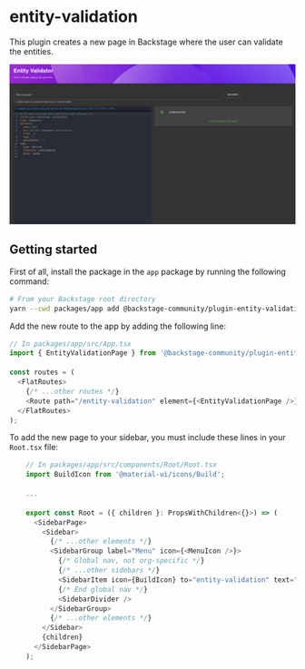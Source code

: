 # entity-validation

This plugin creates a new page in Backstage where the user can validate the entities.

![Entity Validation](./docs/entity-validation.png)

## Getting started

First of all, install the package in the `app` package by running the following command:

```bash
# From your Backstage root directory
yarn --cwd packages/app add @backstage-community/plugin-entity-validation
```

Add the new route to the app by adding the following line:

```typescript
// In packages/app/src/App.tsx
import { EntityValidationPage } from '@backstage-community/plugin-entity-validation';

const routes = (
  <FlatRoutes>
    {/* ...other routes */}
    <Route path="/entity-validation" element={<EntityValidationPage />} />
  </FlatRoutes>
);
```

To add the new page to your sidebar, you must include these lines in your `Root.tsx` file:

```typescript
    // In packages/app/src/components/Root/Root.tsx
    import BuildIcon from '@material-ui/icons/Build';

    ...

    export const Root = ({ children }: PropsWithChildren<{}>) => (
      <SidebarPage>
        <Sidebar>
          {/* ...other elements */}
          <SidebarGroup label="Menu" icon={<MenuIcon />}>
            {/* Global nav, not org-specific */}
            {/* ...other sidebars */}
            <SidebarItem icon={BuildIcon} to="entity-validation" text="Validator" />
            {/* End global nav */}
            <SidebarDivider />
          </SidebarGroup>
          {/* ...other elements */}
        </Sidebar>
        {children}
      </SidebarPage>
    );
```
